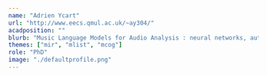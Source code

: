```yaml
---
name: "Adrien Ycart"
url: "http://www.eecs.qmul.ac.uk/~ay304/"
acadposition: ""
blurb: "Music Language Models for Audio Analysis : neural networks, automatic music transcription, symbolic music modelling"
themes: ["mir", "mlist", "mcog"]
role: "PhD"
image: "./defaultprofile.png"
---
```

